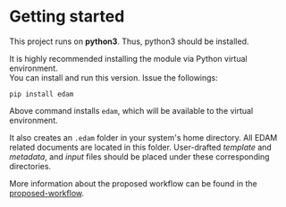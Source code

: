 # Getting started

This project runs on **python3**. Thus, python3 should be installed.

It is highly recommended installing the module via Python virtual environment.  
You can install and run this version. Issue the followings:

`pip install edam`

Above command installs `edam`, which will be available 
to the virtual environment. 

It also creates an `.edam` folder in your system's home directory. 
All EDAM related documents are located in this folder. 
User-drafted *template* and *metadata*, and *input* files should be placed 
under these corresponding directories. 

More information about the proposed workflow can be found 
in the [proposed-workflow](#proposed-workflow). 